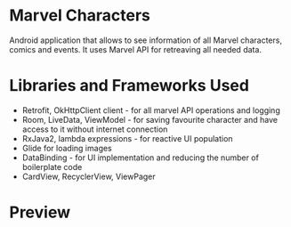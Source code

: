 # Marvel Characters
Android application that allows to see information of all Marvel characters, comics and events. It uses Marvel API for retreaving all needed data.

# Libraries and Frameworks Used

- Retrofit, OkHttpClient client - for all marvel API operations and logging
- Room, LiveData, ViewModel - for saving favourite character and have access to it without internet connection
- RxJava2, lambda expressions - for reactive UI population
- Glide for loading images
- DataBinding - for UI implementation and reducing the number of boilerplate code
- CardView, RecyclerView, ViewPager

# Preview
